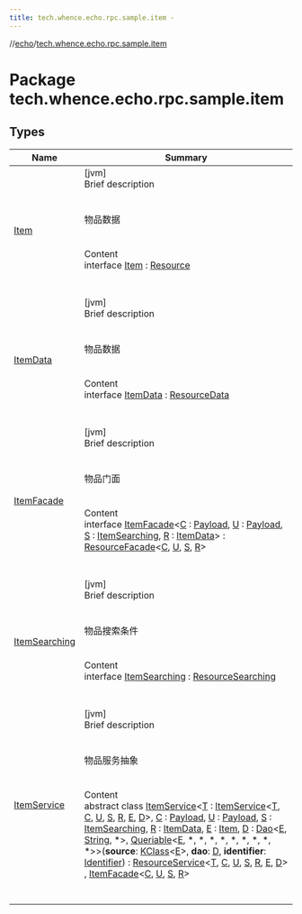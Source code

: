 ```yaml
---
title: tech.whence.echo.rpc.sample.item -
---
```

//[echo](../index.md)/[tech.whence.echo.rpc.sample.item](index.md)



# Package tech.whence.echo.rpc.sample.item  


## Types  
  
|  Name|  Summary| 
|---|---|
| [Item](-item/index.md)| [jvm]  <br>Brief description  <br><br><br>物品数据<br><br>  <br>Content  <br>interface [Item](-item/index.md) : [Resource](../tech.whence.echo.rpc.sample.resource/-resource/index.md)  <br><br><br>
| [ItemData](-item-data/index.md)| [jvm]  <br>Brief description  <br><br><br>物品数据<br><br>  <br>Content  <br>interface [ItemData](-item-data/index.md) : [ResourceData](../tech.whence.echo.rpc.sample.resource/-resource-data/index.md)  <br><br><br>
| [ItemFacade](-item-facade/index.md)| [jvm]  <br>Brief description  <br><br><br>物品门面<br><br>  <br>Content  <br>interface [ItemFacade](-item-facade/index.md)<[C](-item-facade/index.md) : [Payload](../tech.whence.echo.rpc.payload/-payload/index.md), [U](-item-facade/index.md) : [Payload](../tech.whence.echo.rpc.payload/-payload/index.md), [S](-item-facade/index.md) : [ItemSearching](-item-searching/index.md), [R](-item-facade/index.md) : [ItemData](-item-data/index.md)> : [ResourceFacade](../tech.whence.echo.rpc.sample.resource/-resource-facade/index.md)<[C](-item-facade/index.md), [U](-item-facade/index.md), [S](-item-facade/index.md), [R](-item-facade/index.md)>   <br><br><br>
| [ItemSearching](-item-searching/index.md)| [jvm]  <br>Brief description  <br><br><br>物品搜索条件<br><br>  <br>Content  <br>interface [ItemSearching](-item-searching/index.md) : [ResourceSearching](../tech.whence.echo.rpc.sample.resource/-resource-searching/index.md)  <br><br><br>
| [ItemService](-item-service/index.md)| [jvm]  <br>Brief description  <br><br><br>物品服务抽象<br><br>  <br>Content  <br>abstract class [ItemService](-item-service/index.md)<[T](-item-service/index.md) : [ItemService](-item-service/index.md)<[T](-item-service/index.md), [C](-item-service/index.md), [U](-item-service/index.md), [S](-item-service/index.md), [R](-item-service/index.md), [E](-item-service/index.md), [D](-item-service/index.md)>, [C](-item-service/index.md) : [Payload](../tech.whence.echo.rpc.payload/-payload/index.md), [U](-item-service/index.md) : [Payload](../tech.whence.echo.rpc.payload/-payload/index.md), [S](-item-service/index.md) : [ItemSearching](-item-searching/index.md), [R](-item-service/index.md) : [ItemData](-item-data/index.md), [E](-item-service/index.md) : [Item](-item/index.md), [D](-item-service/index.md) : [Dao](../tech.whence.echo.dal.dao/-dao/index.md)<[E](-item-service/index.md), [String](https://kotlinlang.org/api/latest/jvm/stdlib/kotlin/-string/index.html), *>, [Queriable](../tech.whence.echo.dal.dao/-queriable/index.md)<[E](-item-service/index.md), *, *, *, *, *, *, *, *, *>>(**source**: [KClass](https://kotlinlang.org/api/latest/jvm/stdlib/kotlin.reflect/-k-class/index.html)<[E](-item-service/index.md)>, **dao**: [D](-item-service/index.md), **identifier**: [Identifier](../tech.whence.echo.dal.entity.id/-identifier/index.md)) : [ResourceService](../tech.whence.echo.rpc.sample.resource/-resource-service/index.md)<[T](-item-service/index.md), [C](-item-service/index.md), [U](-item-service/index.md), [S](-item-service/index.md), [R](-item-service/index.md), [E](-item-service/index.md), [D](-item-service/index.md)> , [ItemFacade](-item-facade/index.md)<[C](-item-service/index.md), [U](-item-service/index.md), [S](-item-service/index.md), [R](-item-service/index.md)>   <br><br><br>

